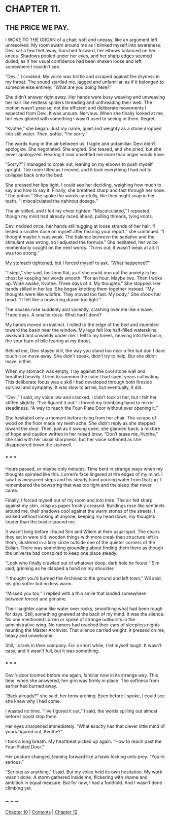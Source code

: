 # CHAPTER 11.

## THE PRICE WE PAY.


I WOKE TO THE GROAN of a chair, soft and uneasy, like an argument left unresolved. My room swam around me as I blinked myself into awareness. Devi sat a few feet away, hunched forward, her elbows balanced on her knees. Shadows pooled under her eyes, and her sharp edges seemed dulled, as if her usual confidence had been shaken loose and left somewhere I couldn’t see.

“Devi,” I croaked. My voice was brittle and scraped against the dryness in my throat. The sound startled me, jagged and unfamiliar, as if it belonged to someone else entirely. “What are you doing here?”

She didn’t answer right away. Her hands were busy weaving and unweaving her hair like restless spiders threading and unthreading their web. The motion wasn’t precise, not the efficient and deliberate movements I expected from Devi. It was unsure. Nervous. When she finally looked at me, her eyes glinted with something I wasn’t used to seeing in them. Regret.

“Kvothe,” she began. Just my name, quiet and weighty as a stone dropped into still water. Then, softer, “I’m sorry.”

The words hung in the air between us, fragile and unfamiliar. Devi didn’t apologize. She negotiated. She angled. She teased, and she pried, but she never apologized. Hearing it now unsettled me more than anger would have.

“Sorry?” I managed to croak out, leaning on my elbows to push myself upright. The room tilted as I moved, and it took everything I had not to collapse back onto the bed.

She pressed her lips tight. I could see her deciding, weighing how much to say and how to say it. Finally, she breathed sharp and fast through her nose. “The potion.” She spoke the words carefully, like they might snap in her teeth. “I miscalculated the nahirout dosage.”

The air stilled, and I felt my chest tighten. “Miscalculated,” I repeated, though my mind had already raced ahead, pulling threads, tying knots.

Devi nodded once, her hands still tugging at loose strands of her hair. “I tested a smaller dose on myself after hearing your report,” she continued. “I thought maybe it was weak. The balance between the sedative and the stimulant was wrong, so I adjusted the formula.” She hesitated, her voice momentarily caught on the next words. “Turns out, it wasn’t weak at all. It was too strong.”

My stomach tightened, but I forced myself to ask. “What happened?”

“I slept,” she said, her tone flat, as if she could iron out the anxiety in her chest by keeping her words smooth. “For an hour. Maybe two. Then I woke up. Wide awake, Kvothe. Three days of it. My thoughts.” She stopped. Her hands stilled in her lap. She began knotting them together instead. “My thoughts were like wildfire. They moved too fast. My body.” She shook her head. “It felt like a bowstring drawn too tight.”

The nausea rose suddenly and violently, crashing over me like a wave. Three days. A smaller dose. What had I done?

My hands moved on instinct. I rolled to the edge of the bed and stumbled toward the basin near the window. My legs felt like half-filled waterskins, awkward and unwieldy under me. I fell to my knees, heaving into the basin, the sour burn of bile tearing at my throat.

Behind me, Devi stayed still, the way you stand too near a fire but don’t dare touch it or move away. She didn’t speak, didn’t try to help. But she didn’t leave, either.

When my stomach was empty, I lay against the cool stone wall and breathed heavily. I tried to summon the calm I had spent years cultivating. This deliberate focus was a skill I had developed through both fireside survival and sympathy. It was slow to arrive, but eventually, it did.

“Devi,” I said, my voice low and cracked. I didn’t look at her, but I felt her stiffen slightly. “I’ve figured it out.” I forced my trembling hand to mirror steadiness. “A way to reach the Four-Plate Door without ever opening it.”

She hesitated only a moment before rising from her chair. The scrape of wood on the floor made my teeth ache. She didn’t reply as she stepped toward the door. Then, just as it swung open, she glanced back, a mixture of hope and caution written in her raised brow. “Don’t tease me, Kvothe,” she said with her usual sharpness, but her voice softened as she disappeared down the stairwell.

### * * *

Hours passed, or maybe only minutes. Time bent in strange ways when my thoughts spiraled like this. Lorren’s face lingered at the edges of my mind. I saw his measured steps and his steady hand pouring water from that jug. I remembered the bowstring that was too tight and the sleep that never came.

Finally, I forced myself out of my room and into Imre. The air felt sharp against my skin, crisp as paper freshly creased. Buildings rose like sentinels around me, their shadows cool against the warm stones of the streets. I walked without looking at anyone, keeping my head down, my thoughts louder than the bustle around me.

It wasn’t long before I found Sim and Wilem at their usual spot. The chairs they sat in were old, wooden things with more creak than structure left in them, clustered in a lazy circle outside one of the quieter corners of the Eolian. There was something grounding about finding them there as though the universe had conspired to keep one place steady.

“Look who finally crawled out of whatever deep, dark hole he found,” Sim said, grinning as he clapped a hand on my shoulder.

“I thought you’d burned the Archives to the ground and left town,” Wil said, his grin softer but no less warm.

“Missed you too,” I replied with a thin smile that landed somewhere between forced and genuine.

Their laughter came like water over rocks, smoothing what had been rough for days. Still, something gnawed at the back of my mind. It was the silence. No one mentioned Lorren or spoke of strange outbursts in the administrative wing. No rumors had reached their ears of sleepless nights haunting the Master Archivist. That silence carried weight. It pressed on me, heavy and unwelcome.

Still, I drank in their company. For a short while, I let myself laugh. It wasn’t easy, and it wasn’t full, but it was something.

### * * *

Devi’s door loomed before me again, familiar now in its strange way. This time, when she answered, her grin was firmly in place. The softness from earlier had burned away.

“Back already?” she said, her brow arching. Even before I spoke, I could see she knew why I had come.

I wasted no time. “I’ve figured it out,” I said, the words spilling out almost before I could stop them.

Her eyes sharpened immediately. “What exactly has that clever little mind of yours figured out, Kvothe?”

I took a long breath. My heartbeat picked up again. “How to reach past the Four-Plated Door.”

Her posture changed, leaning forward like a hawk locking onto prey. “You’re serious.”

“Serious as anything,” I said. But my voice held its own hesitation. My work wasn’t done. A storm gathered inside me, flickering with shame and ambition in equal measure. But for now, I had a foothold. And I wasn’t done climbing yet.

### ~ ~ ~

[Chapter 10](CHAPTER_10.md) | [Contents](Contents.md) | [Chapter 12](CHAPTER_12.md)
